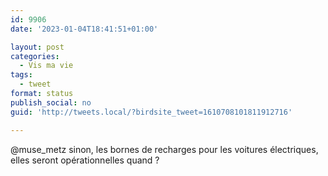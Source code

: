 ```yaml
---
id: 9906
date: '2023-01-04T18:41:51+01:00'

layout: post
categories:
  - Vis ma vie
tags:
  - tweet
format: status
publish_social: no
guid: 'http://tweets.local/?birdsite_tweet=1610708101811912716'

---
```


@muse\_metz sinon, les bornes de recharges pour les voitures électriques, elles seront opérationnelles quand ?